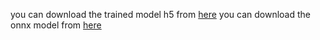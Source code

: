 you can download the trained model h5 from [here](https://drive.google.com/file/d/1JzC7luhT-U90bfnNwlFSCLU5BKFwwof-/view?usp=sharing) 
you can download the onnx model from [here](https://drive.google.com/file/d/1jCT3YPLI-1JZ-PM1KRleRr7jAVBRJIDU/view?usp=sharing)